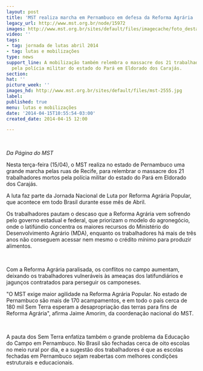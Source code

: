 ```yaml
---
layout: post
title: 'MST realiza marcha em Pernambuco em defesa da Reforma Agrária '
legacy_url: http://www.mst.org.br/node/15972
images: http://www.mst.org.br/sites/default/files/imagecache/foto_destaque/mst-2555.jpg
video: ''
tags:
- tag: jornada de lutas abril 2014
- tag: lutas e mobilizações
type: news
support_line: A mobilização também relembra o massacre dos 21 trabalhadores mortos
  pela polícia militar do estado do Pará em Eldorado dos Carajás.
section: 
hat: ''
picture_week: ''
images_hd: http://www.mst.org.br/sites/default/files/mst-2555.jpg
label: 
published: true
menu: lutas e mobilizações
date: '2014-04-15T10:55:54-03:00'
created_date: 2014-04-15 12:00

---
```

<p>&nbsp;</p><p class="MsoNormal"><em>Da Página do&nbsp;MST</em></p>  <p class="MsoNormal">Nesta terça-feira (15/04), o MST realiza no estado de Pernambuco uma grande marcha pelas ruas de Recife, para relembrar o massacre dos 21 trabalhadores mortos pela polícia militar do estado do Pará em Eldorado dos Carajás.</p><p class="MsoNormal">A luta faz parte da Jornada Nacional de Luta por Reforma Agrária Popular, que acontece em todo Brasil durante esse mês de Abril.</p><p>Os trabalhadores pautam o descaso que a Reforma Agrária vem sofrendo pelo governo estadual e federal, que priorizam o modelo do agronegócio, onde o latifúndio concentra os maiores recursos do Ministério do Desenvolvimento Agrário (MDA), enquanto os trabalhadores há mais de três anos não conseguem acessar nem mesmo o crédito mínimo para produzir alimentos.</p><p>&nbsp;</p><p>Com a Reforma Agrária paralisada, os conflitos no campo aumentam, deixando os trabalhadores vulneráveis às ameaças dos latifundiários e jagunços contratados para perseguir os camponeses.</p><p>"O MST exige maior agilidade na Reforma Agrária Popular. No estado de Pernambuco são mais de 170 acampamentos, e em todo o país cerca de 180 mil Sem Terra esperam a desapropriação das terras para fins de Reforma Agrária", afirma Jaime Amorim, da coordenação nacional do MST.</p><p>&nbsp;</p><p class="MsoNormal">A pauta dos Sem Terra enfatiza também o grande problema da Educação do Campo em Pernambuco. No Brasil são fechadas cerca de oito escolas no meio rural por dia, e a sugestão dos trabalhadores é que as escolas fechadas em Pernambuco sejam reabertas com melhores condições estruturais e educacionais.</p><p>&nbsp;</p>
